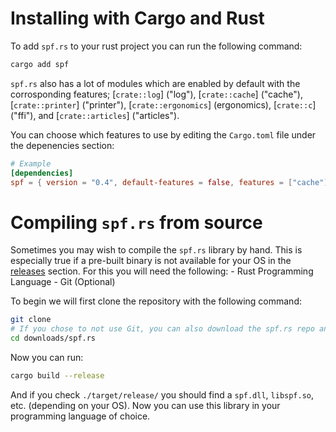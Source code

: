 # Installing with Cargo and Rust

To add `spf.rs` to your rust project you can run the following command:
```sh
cargo add spf
```
`spf.rs` also has a lot of modules which are enabled by default with the corrosponding features; [`crate::log`] ("log"), [`crate::cache`] ("cache"), [`crate::printer`] ("printer"), [`crate::ergonomics`] (ergonomics),  [`crate::c`] ("ffi"), and [`crate::articles`] ("articles").

You can choose which features to use by editing the `Cargo.toml` file under the depenencies section:
```toml
# Example
[dependencies]
spf = { version = "0.4", default-features = false, features = ["cache"]}
```

# Compiling `spf.rs` from source

Sometimes you may wish to compile the `spf.rs` library by hand. This is especially true if a pre-built binary is not available for your OS in the [releases](https://github.com/SimplePixelFont/spf.rs/releases) section. For this you will need the following:
    - Rust Programming Language
    - Git (Optional)

To begin we will first clone the repository with the following command:
```sh
git clone
# If you chose to not use Git, you can also download the spf.rs repo and cd into the downloaded directory, ex.
cd downloads/spf.rs
```
Now you can run:
```sh
cargo build --release
```
And if you check `./target/release/` you should find a `spf.dll`, `libspf.so`, etc. (depending on your OS). Now you can use this library in your programming language of choice.
